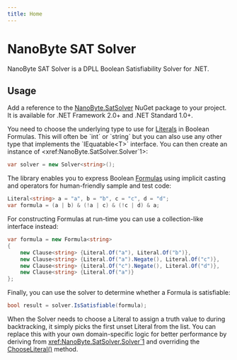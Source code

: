 ```yaml
---
title: Home
---
```


# NanoByte SAT Solver

NanoByte SAT Solver is a DPLL Boolean Satisfiability Solver for .NET.

## Usage

Add a reference to the [NanoByte.SatSolver](https://www.nuget.org/packages/NanoByte.SatSolver/) NuGet package to your project. It is available for .NET Framework 2.0+ and .NET Standard 1.0+.

You need to choose the underlying type to use for [Literals](xref:NanoByte.SatSolver.Literal`1) in Boolean Formulas. This will often be `int` or `string` but you can also use any other type that implements the `IEquatable<T>` interface. You can then create an instance of <xref:NanoByte.SatSolver.Solver`1>:

```csharp
var solver = new Solver<string>();
```

The library enables you to express Boolean [Formulas](xref:NanoByte.SatSolver.Formula`1) using implicit casting and operators for human-friendly sample and test code:
```csharp
Literal<string> a = "a", b = "b", c = "c", d = "d";
var formula = (a | b) & (!a | c) & (!c | d) & a;
```

For constructing Formulas at run-time you can use a collection-like interface instead:
```csharp
var formula = new Formula<string>
{
    new Clause<string> {Literal.Of("a"), Literal.Of("b")},
    new Clause<string> {Literal.Of("a").Negate(), Literal.Of("c")},
    new Clause<string> {Literal.Of("c").Negate(), Literal.Of("d")},
    new Clause<string> {Literal.Of("a")}
};
```

Finally, you can use the solver to determine whether a Formula is satisfiable:
```csharp
bool result = solver.IsSatisfiable(formula);
```

When the Solver needs to choose a Literal to assign a truth value to during backtracking, it simply picks the first unset Literal from the list. You can replace this with your own domain-specific logic for better performance by deriving from <xref:NanoByte.SatSolver.Solver`1> and overriding the [ChooseLiteral()](xref:NanoByte.SatSolver.Solver`1#NanoByte_SatSolver_Solver_1_ChooseLiteral_NanoByte_SatSolver_Formula__0__) method.
